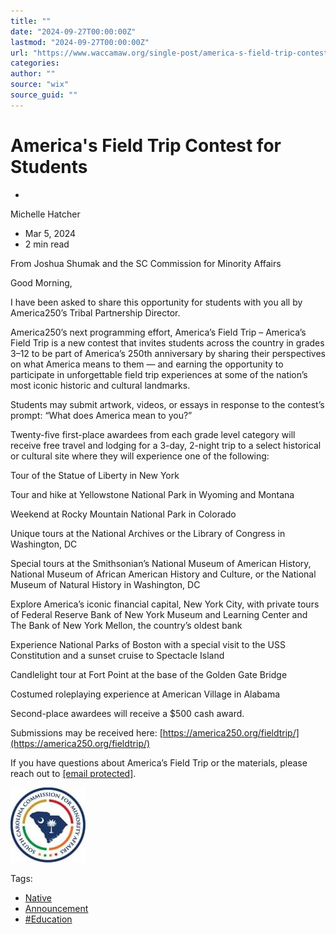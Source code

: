 ```yaml
---
title: ""
date: "2024-09-27T00:00:00Z"
lastmod: "2024-09-27T00:00:00Z"
url: "https://www.waccamaw.org/single-post/america-s-field-trip-contest-for-students"
categories:
author: ""
source: "wix"
source_guid: ""
---
```


# America's Field Trip Contest for Students

-

Michelle Hatcher
- Mar 5, 2024
- 2 min read

From Joshua Shumak and the SC Commission for Minority Affairs

Good Morning,

I have been asked to share this opportunity for students with you all by America250’s Tribal Partnership Director.

America250’s next programming effort, America’s Field Trip – America’s Field Trip is a new contest that invites students across the country in grades 3–12 to be part of America’s 250th anniversary by sharing their perspectives on what America means to them — and earning the opportunity to participate in unforgettable field trip experiences at some of the nation’s most iconic historic and cultural landmarks.

Students may submit artwork, videos, or essays in response to the contest’s prompt: “What does America mean to you?”

Twenty-five first-place awardees from each grade level category will receive free travel and lodging for a 3-day, 2-night trip to a select historical or cultural site where they will experience one of the following:

Tour of the Statue of Liberty in New York

Tour and hike at Yellowstone National Park in Wyoming and Montana

Weekend at Rocky Mountain National Park in Colorado

Unique tours at the National Archives or the Library of Congress in Washington, DC

Special tours at the Smithsonian’s National Museum of American History, National Museum of African American History and Culture, or the National Museum of Natural History in Washington, DC

Explore America’s iconic financial capital, New York City, with private tours of Federal Reserve Bank of New York Museum and Learning Center and The Bank of New York Mellon, the country’s oldest bank

Experience National Parks of Boston with a special visit to the USS Constitution and a sunset cruise to Spectacle Island

Candlelight tour at Fort Point at the base of the Golden Gate Bridge

Costumed roleplaying experience at American Village in Alabama

Second-place awardees will receive a $500 cash award.

Submissions may be received here: [https://america250.org/fieldtrip/](https://america250.org/fieldtrip/)

If you have questions about America’s Field Trip or the materials, please reach out to [[email protected]](/cdn-cgi/l/email-protection#492a2624243c27202a283d2026273a0928242c3b202a287b7c7967263b2e).

![ree](./images/98a108_15924ff006f8422b8df0723b4783015f~mv2-1.jpg)

Tags:

- [Native](https://www.waccamaw.org/updates/tags/native)
- [Announcement](https://www.waccamaw.org/updates/tags/announcement)
- [#Education](https://www.waccamaw.org/updates/tags/education-1)

